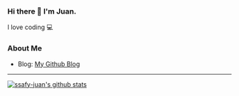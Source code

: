 ### Hi there 👋 I'm Juan.
I love coding 💻

<!--
**ssafy-juan/ssafy-juan** is a ✨ _special_ ✨ repository because its `README.md` (this file) appears on your GitHub profile.

Here are some ideas to get you started:

- 🔭 I’m currently working on ...
- 🌱 I’m currently learning ...
- 👯 I’m looking to collaborate on ...
- 🤔 I’m looking for help with ...
- 💬 Ask me about ...
- 📫 How to reach me: ...
- 😄 Pronouns: ...
- ⚡ Fun fact: ...
-->

### About Me
- Blog: [My Github Blog](https://ssafy-juan.github.io.)

---
[![ssafy-juan's github stats](https://github-readme-stats.vercel.app/api?username=ssafy-juan)](https://github.com/anuraghazra/github-readme-stats)
